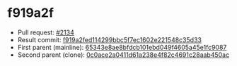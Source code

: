 # f919a2f
- Pull request: [#2134](https://github.com/MarlinFirmware/Marlin/pull/2134)
- Result commit: [f919a2fed114299bbc5f7ec1602e221548c35d33](https://github.com/MarlinFirmware/Marlin/commit/f919a2fed114299bbc5f7ec1602e221548c35d33)
- First parent (mainline): [65343e8ae8bfdcb101ebd049f4605a45e1fc9087](https://github.com/MarlinFirmware/Marlin/commit/65343e8ae8bfdcb101ebd049f4605a45e1fc9087)
- Second parent (clone): [0c0ace2a0411d61a238e4f82c4691c28aab450ac](https://github.com/MarlinFirmware/Marlin/commit/0c0ace2a0411d61a238e4f82c4691c28aab450ac)
